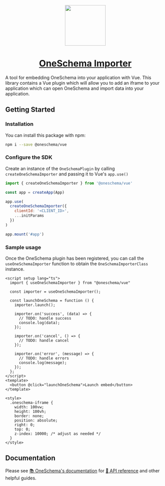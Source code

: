 <p align="center">
  <a href="https://www.oneschema.co/">
    <img src="https://uploads-ssl.webflow.com/62902d243ad8aef519be0d3e/62902d243ad8ae4014be0e97_oneschema-256.png" height="128">
    <h1 align="center">OneSchema Importer</h1>
  </a>
</p>

A tool for embedding OneSchema into your application with Vue. This library contains a Vue plugin which will allow you to add an iframe to your application which can open OneSchema and import data into your application.

## Getting Started

### Installation

You can install this package with npm:

```bash
npm i --save @oneschema/vue
```

### Configure the SDK
Create an instance of the `OneSchemaPlugin` by calling `createOneSchemaImporter` and passing it to Vue's `app.use()`

```javascript
import { createOneSchemaImporter } from '@oneschema/vue'

const app = createApp(App)

app.use(
  createOneSchemaImporter({
    clientId: '<CLIENT_ID>',
    ...initParams
  })
)

app.mount('#app')
```

### Sample usage
Once the OneSchema plugin has been registered, you can call the `useOneSchemaImporter` function to obtain the `OneSchemaImporterClass` instance.

```js-vue
<script setup lang="ts">
  import { useOneSchemaImporter } from "@oneschema/vue"

  const importer = useOneSchemaImporter();

  const launchOneSchema = function () {
    importer.launch();

    importer.on('success', (data) => {
      // TODO: handle success
      console.log(data);
    });

    importer.on('cancel', () => {
      // TODO: handle cancel
    });

    importer.on('error', (message) => {
      // TODO: handle errors
      console.log(message);
    });
  };
</script>
<template>
  <button @click="launchOneSchema">Launch embed</button>
</template>

<style>
  .oneschema-iframe {
    width: 100vw;
    height: 100vh;
    border: none;
    position: absolute;
    right: 0;
    top: 0;
    z-index: 10000; /* adjust as needed */
  }
</style> 
```

## Documentation

Please see [📚 OneSchema's documentation](https://docs.oneschema.co/) for [📒 API reference](https://docs.oneschema.co/docs/react#api-reference) and other helpful guides.
